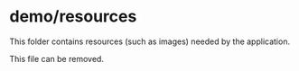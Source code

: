 # demo/resources

This folder contains resources (such as images) needed by the application. 

This file can be removed.
